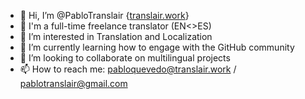 - 👋 Hi, I’m @PabloTranslair {[translair.work](url)}
- 💼 I'm a full-time freelance translator (EN<>ES)
- 👀 I’m interested in Translation and Localization
- 🌱 I’m currently learning how to engage with the GitHub community
- 💞️ I’m looking to collaborate on multilingual projects
- 📫 How to reach me: pabloquevedo@translair.work / pablotranslair@gmail.com

<!---
PabloTranslair/PabloTranslair is a ✨ special ✨ repository because its `README.md` (this file) appears on your GitHub profile.
You can click the Preview link to take a look at your changes.
--->
